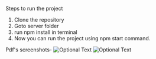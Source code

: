 Steps to run the project
1. Clone the repository
2. Goto server folder
3. run npm install in terminal
4. Now you can run the project using npm start command.

Pdf's screenshots-
![Optional Text](../master/myFolder/image.png)
![Optional Text](../master/myFolder/image2.png)

